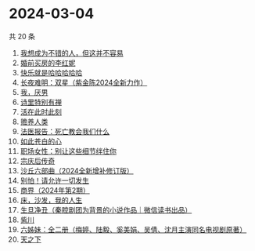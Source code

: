 # 2024-03-04

共 20 条

<!-- BEGIN WEREAD -->
<!-- 最后更新时间 2024-03-04 03:02:17 +0800 -->
1. [我想成为不错的人，但这并不容易](https://weread.qq.com/web/bookDetail/45f32de0813ab898cg01475d)
1. [婚前买房的李红妮](https://weread.qq.com/web/bookDetail/a56323f0813ab8752g01251c)
1. [快乐就是哈哈哈哈哈](https://weread.qq.com/web/bookDetail/0c632db0813ab708ag0170b2)
1. [长夜难明：双星（紫金陈2024全新力作）](https://weread.qq.com/web/bookDetail/b5632fe0813ab88a5g014348)
1. [我，厌男](https://weread.qq.com/web/bookDetail/7f6326d0813ab88afg0193bb)
1. [诗里特别有禅](https://weread.qq.com/web/bookDetail/ef432df0534c9bef4915ebb)
1. [活在此时此刻](https://weread.qq.com/web/bookDetail/e283207071728722e28cb43)
1. [赡养人类](https://weread.qq.com/web/bookDetail/a783203071eb6320a789765)
1. [法医报告：死亡教会我们什么](https://weread.qq.com/web/bookDetail/dd9322c071ca61afdd9b4d0)
1. [如此苍白的心](https://weread.qq.com/web/bookDetail/8a9323f0813ab79bcg0116ff)
1. [职场女性：别让这些细节绊住你](https://weread.qq.com/web/bookDetail/9d832b2072a730499d822df)
1. [宗庆后传奇](https://weread.qq.com/web/bookDetail/60f326c071bf486560f0928)
1. [沙丘六部曲（2024全新增补修订版）](https://weread.qq.com/web/bookDetail/a7b321607199d7fba7bb736)
1. [别怕！请允许一切发生](https://weread.qq.com/web/bookDetail/0ad320b0813ab8648g010adc)
1. [商界（2024年第2期）](https://weread.qq.com/web/bookDetail/82832a70813ab8974g0137cc)
1. [床，沙发，我的人生](https://weread.qq.com/web/bookDetail/41632490813ab824eg015667)
1. [生旦净丑（秦腔剧团为背景的小说作品｜微信读书出品）](https://weread.qq.com/web/bookDetail/f29326c0813ab88a0g016be6)
1. [紫川](https://weread.qq.com/web/bookDetail/826325d05810ef82650f829)
1. [六姊妹：全二册（梅婷、陆毅、奚美娟、吴倩、沈月主演同名电视剧原著）](https://weread.qq.com/web/bookDetail/51432e4071a73c495147467)
1. [天之下](https://weread.qq.com/web/bookDetail/4de326a0721770aa4de95f4)
<!-- END WEREAD -->